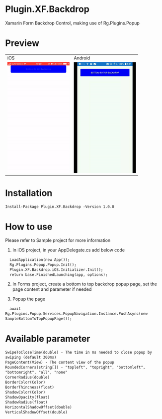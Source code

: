 # Plugin.XF.Backdrop
Xamarin Form Backdrop Control, making use of Rg.Plugins.Popup

# Preview
<table>
  <tr>
    <td>iOS
    </td>
      <td>Android
        </td>
  </tr>
    <tr>
    <td><img src="https://github.com/JimmyPun610/Plugin.XF.Backdrop/blob/master/iOSPreview.gif" width="200">
    </td>
      <td><img src="https://github.com/JimmyPun610/Plugin.XF.Backdrop/blob/master/AndroidPreview.gif" width="200">
        </td>
  </tr>
  </table>
  

# Installation
```
Install-Package Plugin.XF.Backdrop -Version 1.0.0
```
# How to use
Please refer to Sample project for more information
1. In iOS project, in your AppDelegate.cs add below code
```
  LoadApplication(new App());
  Rg.Plugins.Popup.Popup.Init();
  Plugin.XF.Backdrop.iOS.Initializer.Init();
  return base.FinishedLaunching(app, options);
```

2. In Forms project, create a bottom to top backdrop popup page, set the page content and parameter if needed

3. Popup the page
```
  await Rg.Plugins.Popup.Services.PopupNavigation.Instance.PushAsync(new SampleBottomToTopPopupPage());
```

# Available parameter
```
SwipeToCloseTime(double) - The time in ms needed to close popup by swiping (default 300ms)
PageContent(View) - The content view of the popup
RoundedCorners(string[]) - "topleft", "topright", "bottomleft", "bottomright", "all", "none"
CornerRadius(double)
BorderColor(Color)
BorderThincness(float)
ShadowColor(Color)
ShadowOpacity(float)
ShadowRadius(float)
HorizontalShadowOffset(double)
VerticalShadowOffset(double)
```
